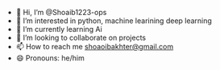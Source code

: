 - 👋 Hi, I’m @Shoaib1223-ops
- 👀 I’m interested in python, machine learining deep learning 
- 🌱 I’m currently learning Ai 
- 💞️ I’m looking to collaborate on projects
- 📫 How to reach me shoaoibakhter@gmail.com
- 😄 Pronouns: he/him
